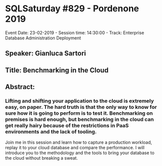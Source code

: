 # SQLSaturday #829 - Pordenone 2019
Event Date: 23-02-2019 - Session time: 14:30:00 - Track: Enterprise Database Administration  Deployment
## Speaker: Gianluca Sartori
## Title: Benchmarking in the Cloud
## Abstract:
### Lifting and shifting your application to the cloud is extremely easy, on paper. The hard truth is that the only way to know for sure how it is going to perform is to test it. Benchmarking on premises is hard enough, but benchmarking in the cloud can get really hairy because of the restrictions in PaaS environments and the lack of tooling.
Join me in this session and learn how to capture a production workload, replay it to your cloud database and compare the performance. I will introduce you to the methodology  and the tools to bring your database to the cloud without breaking a sweat.
